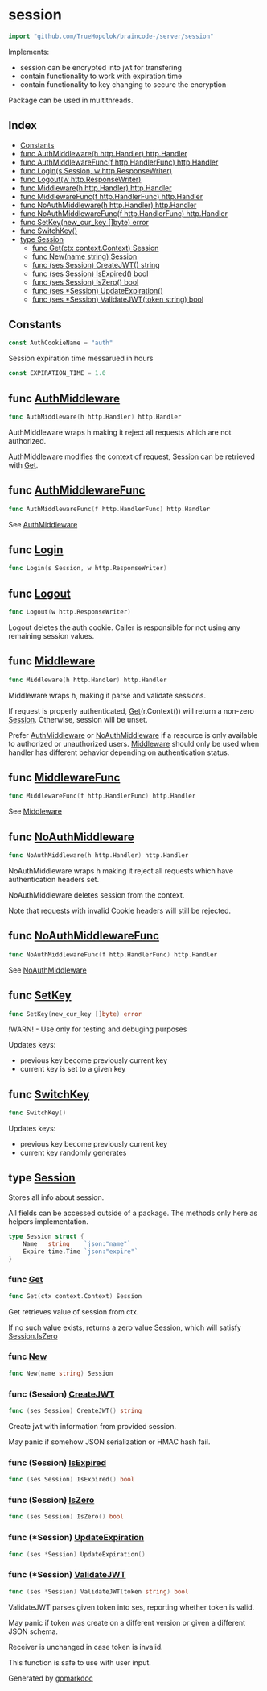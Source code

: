 <!-- Code generated by gomarkdoc. DO NOT EDIT -->

# session

```go
import "github.com/TrueHopolok/braincode-/server/session"
```

Implements:

- session can be encrypted into jwt for transfering
- contain functionality to work with expiration time
- contain functionality to key changing to secure the encryption

Package can be used in multithreads.

## Index

- [Constants](<#constants>)
- [func AuthMiddleware\(h http.Handler\) http.Handler](<#AuthMiddleware>)
- [func AuthMiddlewareFunc\(f http.HandlerFunc\) http.Handler](<#AuthMiddlewareFunc>)
- [func Login\(s Session, w http.ResponseWriter\)](<#Login>)
- [func Logout\(w http.ResponseWriter\)](<#Logout>)
- [func Middleware\(h http.Handler\) http.Handler](<#Middleware>)
- [func MiddlewareFunc\(f http.HandlerFunc\) http.Handler](<#MiddlewareFunc>)
- [func NoAuthMiddleware\(h http.Handler\) http.Handler](<#NoAuthMiddleware>)
- [func NoAuthMiddlewareFunc\(f http.HandlerFunc\) http.Handler](<#NoAuthMiddlewareFunc>)
- [func SetKey\(new\_cur\_key \[\]byte\) error](<#SetKey>)
- [func SwitchKey\(\)](<#SwitchKey>)
- [type Session](<#Session>)
  - [func Get\(ctx context.Context\) Session](<#Get>)
  - [func New\(name string\) Session](<#New>)
  - [func \(ses Session\) CreateJWT\(\) string](<#Session.CreateJWT>)
  - [func \(ses Session\) IsExpired\(\) bool](<#Session.IsExpired>)
  - [func \(ses Session\) IsZero\(\) bool](<#Session.IsZero>)
  - [func \(ses \*Session\) UpdateExpiration\(\)](<#Session.UpdateExpiration>)
  - [func \(ses \*Session\) ValidateJWT\(token string\) bool](<#Session.ValidateJWT>)


## Constants

<a name="AuthCookieName"></a>

```go
const AuthCookieName = "auth"
```

<a name="EXPIRATION_TIME"></a>Session expiration time messarued in hours

```go
const EXPIRATION_TIME = 1.0
```

<a name="AuthMiddleware"></a>
## func [AuthMiddleware](<https://github.com/TrueHopolok/braincode-/blob/main/server/session/middleware.go#L68>)

```go
func AuthMiddleware(h http.Handler) http.Handler
```

AuthMiddleware wraps h making it reject all requests which are not authorized.

AuthMiddleware modifies the context of request, [Session](<#Session>) can be retrieved with [Get](<#Get>).

<a name="AuthMiddlewareFunc"></a>
## func [AuthMiddlewareFunc](<https://github.com/TrueHopolok/braincode-/blob/main/server/session/middleware.go#L103>)

```go
func AuthMiddlewareFunc(f http.HandlerFunc) http.Handler
```

See [AuthMiddleware](<#AuthMiddleware>)

<a name="Login"></a>
## func [Login](<https://github.com/TrueHopolok/braincode-/blob/main/server/session/session.go#L50>)

```go
func Login(s Session, w http.ResponseWriter)
```



<a name="Logout"></a>
## func [Logout](<https://github.com/TrueHopolok/braincode-/blob/main/server/session/session.go#L63>)

```go
func Logout(w http.ResponseWriter)
```

Logout deletes the auth cookie. Caller is responsible for not using any remaining session values.

<a name="Middleware"></a>
## func [Middleware](<https://github.com/TrueHopolok/braincode-/blob/main/server/session/middleware.go#L32>)

```go
func Middleware(h http.Handler) http.Handler
```

Middleware wraps h, making it parse and validate sessions.

If request is properly authenticated, [Get](<#Get>)\(r.Context\(\)\) will return a non\-zero [Session](<#Session>). Otherwise, session will be unset.

Prefer [AuthMiddleware](<#AuthMiddleware>) or [NoAuthMiddleware](<#NoAuthMiddleware>) if a resource is only available to authorized or unauthorized users. [Middleware](<#Middleware>) should only be used when handler has different behavior depending on authentication status.

<a name="MiddlewareFunc"></a>
## func [MiddlewareFunc](<https://github.com/TrueHopolok/braincode-/blob/main/server/session/middleware.go#L61>)

```go
func MiddlewareFunc(f http.HandlerFunc) http.Handler
```

See [Middleware](<#Middleware>)

<a name="NoAuthMiddleware"></a>
## func [NoAuthMiddleware](<https://github.com/TrueHopolok/braincode-/blob/main/server/session/middleware.go#L112>)

```go
func NoAuthMiddleware(h http.Handler) http.Handler
```

NoAuthMiddleware wraps h making it reject all requests which have authentication headers set.

NoAuthMiddleware deletes session from the context.

Note that requests with invalid Cookie headers will still be rejected.

<a name="NoAuthMiddlewareFunc"></a>
## func [NoAuthMiddlewareFunc](<https://github.com/TrueHopolok/braincode-/blob/main/server/session/middleware.go#L143>)

```go
func NoAuthMiddlewareFunc(f http.HandlerFunc) http.Handler
```

See [NoAuthMiddleware](<#NoAuthMiddleware>)

<a name="SetKey"></a>
## func [SetKey](<https://github.com/TrueHopolok/braincode-/blob/main/server/session/keys.go#L46>)

```go
func SetKey(new_cur_key []byte) error
```

\!WARN\! \- Use only for testing and debuging purposes

Updates keys:

- previous key become previously current key
- current key is set to a given key

<a name="SwitchKey"></a>
## func [SwitchKey](<https://github.com/TrueHopolok/braincode-/blob/main/server/session/keys.go#L33>)

```go
func SwitchKey()
```

Updates keys:

- previous key become previously current key
- current key randomly generates

<a name="Session"></a>
## type [Session](<https://github.com/TrueHopolok/braincode-/blob/main/server/session/session.go#L29-L32>)

Stores all info about session.

All fields can be accessed outside of a package. The methods only here as helpers implementation.

```go
type Session struct {
    Name   string    `json:"name"`
    Expire time.Time `json:"expire"`
}
```

<a name="Get"></a>
### func [Get](<https://github.com/TrueHopolok/braincode-/blob/main/server/session/middleware.go#L17>)

```go
func Get(ctx context.Context) Session
```

Get retrieves value of session from ctx.

If no such value exists, returns a zero value [Session](<#Session>), which will satisfy [Session.IsZero](<#Session.IsZero>)

<a name="New"></a>
### func [New](<https://github.com/TrueHopolok/braincode-/blob/main/server/session/session.go#L34>)

```go
func New(name string) Session
```



<a name="Session.CreateJWT"></a>
### func \(Session\) [CreateJWT](<https://github.com/TrueHopolok/braincode-/blob/main/server/session/jwt.go#L32>)

```go
func (ses Session) CreateJWT() string
```

Create jwt with information from provided session.

May panic if somehow JSON serialization or HMAC hash fail.

<a name="Session.IsExpired"></a>
### func \(Session\) [IsExpired](<https://github.com/TrueHopolok/braincode-/blob/main/server/session/session.go#L42>)

```go
func (ses Session) IsExpired() bool
```



<a name="Session.IsZero"></a>
### func \(Session\) [IsZero](<https://github.com/TrueHopolok/braincode-/blob/main/server/session/session.go#L46>)

```go
func (ses Session) IsZero() bool
```



<a name="Session.UpdateExpiration"></a>
### func \(\*Session\) [UpdateExpiration](<https://github.com/TrueHopolok/braincode-/blob/main/server/session/session.go#L38>)

```go
func (ses *Session) UpdateExpiration()
```



<a name="Session.ValidateJWT"></a>
### func \(\*Session\) [ValidateJWT](<https://github.com/TrueHopolok/braincode-/blob/main/server/session/jwt.go#L48>)

```go
func (ses *Session) ValidateJWT(token string) bool
```

ValidateJWT parses given token into ses, reporting whether token is valid.

May panic if token was create on a different version or given a different JSON schema.

Receiver is unchanged in case token is invalid.

This function is safe to use with user input.

Generated by [gomarkdoc](<https://github.com/princjef/gomarkdoc>)
